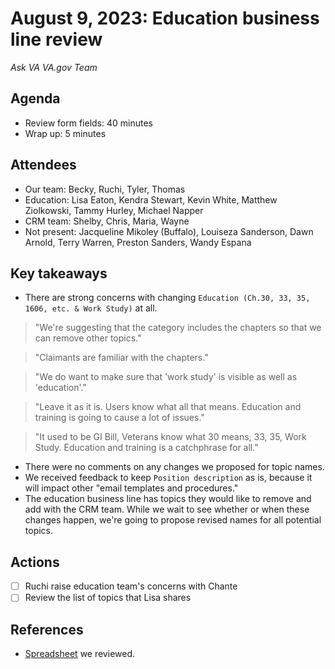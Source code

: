 # August 9, 2023: Education business line review

*Ask VA VA.gov Team*

## Agenda

- Review form fields: 40 minutes
- Wrap up: 5 minutes

## Attendees

- Our team: Becky, Ruchi, Tyler, Thomas
- Education: Lisa Eaton, Kendra Stewart, Kevin White, Matthew Ziolkowski, Tammy Hurley, Michael Napper
- CRM team: Shelby, Chris, Maria, Wayne
- Not present: Jacqueline Mikoley (Buffalo), Louiseza Sanderson, Dawn Arnold, Terry Warren, Preston Sanders, Wandy Espana

## Key takeaways

- There are strong concerns with changing `Education (Ch.30, 33, 35, 1606, etc. & Work Study)` at all.
> "We're suggesting that the category includes the chapters so that we can remove other topics."

> "Claimants are familiar with the chapters."

> "We do want to make sure that 'work study' is visible as well as 'education'."

> "Leave it as it is. Users know what all that means. Education and training is going to cause a lot of issues."

> "It used to be GI Bill, Veterans know what 30 means, 33, 35, Work Study. Education and training is a catchphrase for all."
- There were no comments on any changes we proposed for topic names.
- We received feedback to keep `Position description` as is, because it will impact other "email templates and procedures."
- The education business line has topics they would like to remove and add with the CRM team. While we wait to see whether or when these changes happen, we're going to propose revised names for all potential topics.

## Actions

- [ ] Ruchi raise education team's concerns with Chante
- [ ] Review the list of topics that Lisa shares

## References

- [Spreadsheet](https://docs.google.com/spreadsheets/d/1AlUqvwn49ah2gHniTwx3x0afOPliKgURo575e73OH40/edit#gid=1192783561) we reviewed.
